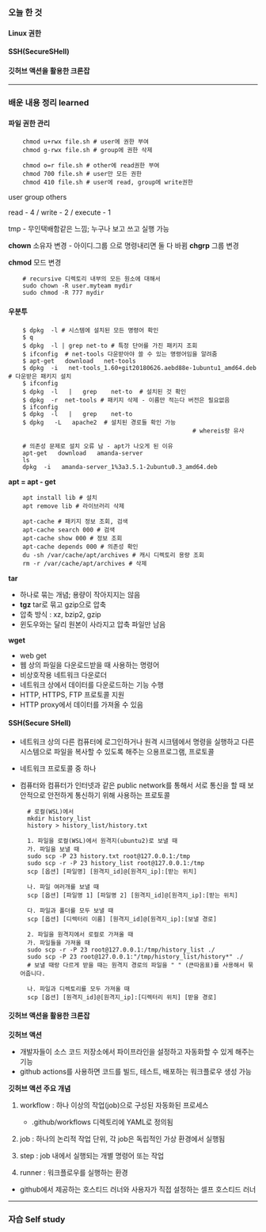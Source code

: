 ### 오늘 한 것

#### Linux 권한

#### SSH(SecureSHell)

#### 깃허브 액션을 활용한 크론잡

  
***

### 배운 내용 정리 learned

#### 파일 권한 관리

        chmod u+rwx file.sh # user에 권한 부여
        chmod g-rwx file.sh # group에 권한 삭제
        
        chmod o=r file.sh # other에 read권한 부여
        chmod 700 file.sh # user만 모든 권한
        chmod 410 file.sh # user에 read, group에 write권한

user group others

read - 4 / write - 2 / execute - 1

tmp - 무인택배함같은 느낌; 누구나 보고 쓰고 실행 가능


**chown** 소유자 변경
    - 아이디.그룹 으로 명령내리면 둘 다 바뀜
**chgrp** 그룹 변경

**chmod** 모드 변경

        # recursive 디렉토리 내부의 모든 원소에 대해서
        sudo chown -R user.myteam mydir
        sudo chmod -R 777 mydir


#### 우분투

        $ dpkg  -l # 시스템에 설치된 모든 명령어 확인
        $ q
        $ dpkg  -l | grep net-to # 특정 단어를 가진 패키지 조회
        $ ifconfig  # net-tools 다운받아야 쓸 수 있는 명령어임을 알려줌
        $ apt-get   download   net-tools
        $ dpkg  -i   net-tools_1.60+git20180626.aebd88e-1ubuntu1_amd64.deb  # 다운받은 패키지 설치
        $ ifconfig
        $ dpkg  -l   |   grep    net-to  # 설치된 것 확인
        $ dpkg  -r  net-tools # 패키지 삭제 - 이름만 적는다 버전은 필요없음
        $ ifconfig
        $ dpkg  -l   |   grep    net-to
        $ dpkg   -L   apache2  # 설치된 경로들 확인 가능
        												# whereis랑 유사
        
        # 의존성 문제로 설치 오류 남 - apt가 나오게 된 이유
        apt-get   download   amanda-server
        ls   
        dpkg  -i   amanda-server_1%3a3.5.1-2ubuntu0.3_amd64.deb 

**apt = apt - get**

        apt install lib # 설치
        apt remove lib # 라이브러리 삭제
        
        apt-cache # 패키지 정보 조회, 검색
        apt-cache search 000 # 검색
        apt-cache show 000 # 정보 조회
        apt-cache depends 000 # 의존성 확인
        du -sh /var/cache/apt/archives # 캐시 디렉토리 용량 조회
        rm -r /var/cache/apt/archives # 삭제


**tar**

- 하나로 묶는 개념; 용량이 작아지지는 않음
- **tgz** tar로 묶고 gzip으로 압축
- 압축 방식 : xz, bzip2, gzip
- 윈도우와는 달리 원본이 사라지고 압축 파일만 남음

**wget**

- web get
- 웹 상의 파일을 다운로드받을 때 사용하는 명령어
- 비상호작용 네트워크 다운로더
- 네트워크 상에서 데이터를 다운로드하는 기능 수행
- HTTP, HTTPS, FTP 프로토콜 지원
- HTTP proxy에서 데이터를 가져올 수 있음


#### SSH(Secure SHell)

- 네트워크 상의 다른 컴퓨터에 로그인하거나 원격 시크템에서 명령을 실행하고 다른 시스템으로 파일을 복사할 수 있도록 해주는 으용프로그램, 프로토콜
- 네트워크 프로토콜 중 하나
- 컴퓨터와 컴퓨터가 인터넷과 같은 public network를 통해서 서로 통신을 할 때 보안적으로 안전하게 통신하기 위해 사용하는 프로토콜


        # 로컬(WSL)에서
        mkdir history_list
        history > history_list/history.txt
        
        1. 파일을 로컬(WSL)에서 원격지(ubuntu2)로 보낼 때
        가. 파일을 보낼 때
        sudo scp -P 23 history.txt root@127.0.0.1:/tmp
        sudo scp -r -P 23 history_list root@127.0.0.1:/tmp
        scp [옵션] [파일명] [원격지_id]@[원격지_ip]:[받는 위치]
        
        나. 파일 여러개를 보낼 때
        scp [옵션] [파일명 1] [파일명 2] [원격지_id]@[원격지_ip]:[받는 위치]
        
        다. 파일과 폴더를 모두 보낼 때 
        scp [옵션] [디렉터리 이름] [원격지_id]@[원격지_ip]:[보낼 경로]
        
        2. 파일을 원격지에서 로컬로 가져올 때
        가. 파일들을 가져올 때
        sudo scp -r -P 23 root@127.0.0.1:/tmp/history_list ./
        sudo scp -P 23 root@127.0.0.1:"/tmp/history_list/history*" ./
        # 보낼 때랑 다르게 받을 때는 원격지 경로의 파일을 " " (큰따옴표)를 사용해서 묶어줍니다.
        
        나. 파일과 디렉토리를 모두 가져올 때
        scp [옵션] [원격지_id]@[원격지_ip]:[디렉터리 위치] [받을 경로]


#### 깃허브 액션을 활용한 크론잡

**깃허브 액션**
- 개발자들이 소스 코드 저장소에서 파이프라인을 설정하고 자동화할 수 있게 해주는 기능
- github actions를 사용하면 코드를 빌드, 테스트, 배포하는 워크플로우 생성 가능

**깃허브 액션 주요 개념**

1) workflow : 하나 이상의 작업(job)으로 구성된 자동화된 프로세스
   - .github/workflows 디렉토리에 YAML로 정의됨

2) job : 하나의 논리적 작업 단위, 각 job은 독립적인 가상 환경에서 실행됨

3) step : job 내에서 실행되는 개별 명령어 또는 작업

4) runner : 워크플로우를 실행하는 환경
  - github에서 제공하는 호스티드 러너와 사용자가 직접 설정하는 셀프 호스티드 러너

***

### 자습 Self study
